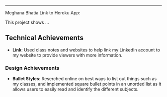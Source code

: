 
---

Meghana Bhatia
Link to Heroku App:


This project shows ...

## Technical Achievements
- **Link**: Used class notes and websites to help link my LinkedIn account to my website to provide viewers with more information.

### Design Achievements
- **Bullet Styles**: Reserched online on best ways to list out things such as my classes, and implemented square bullet points in an unorded list as it allows users to easily read and identify the different subjects.


